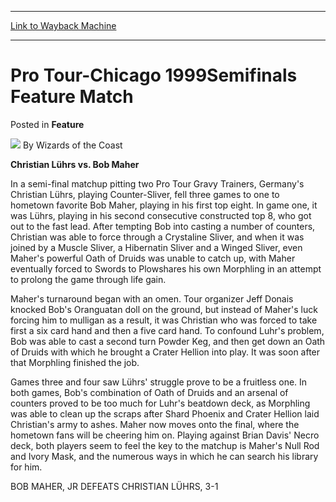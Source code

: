 
---
[Link to Wayback Machine](https://web.archive.org/web/20220518080459/https://magic.wizards.com/en/articles/archive/feature/pro-tour-chicago-1999semifinals-feature-match-2000-01-01)

[_metadata_:author]:- "Wizards of the Coast"
[_metadata_:description]:- "Christian Lührs vs. Bob Maher In a semi-final matchup pitting two Pro Tour Gravy Trainers, Germany's Christian Lührs, playing Counter-Sliver, fell three games to one to hometown favorite Bob Maher, playing in his first top eight. In game one, it was Lührs, playing in his second consecutive constructed top 8, who got out to the fast lead."
[_metadata_:generator]:- "Drupal 7 (http://drupal.org)"
[_metadata_:node]:- "951216"
[_metadata_:publish_date]:- "2000-01-01"
[_metadata_:source]:- "div-main-content"
[_metadata_:title]:- "Pro Tour-Chicago 1999Semifinals Feature Match"
[_metadata_:wayback_capture_timestamp]:- "2022-05-18 08:04:59"
[_metadata_:wayback_raw_url]:- "https://web.archive.org/web/20220518080459id_/https://magic.wizards.com/en/articles/archive/feature/pro-tour-chicago-1999semifinals-feature-match-2000-01-01"
[_metadata_:wayback_url]:- "https://magic.wizards.com/en/articles/archive/feature/pro-tour-chicago-1999semifinals-feature-match-2000-01-01"
---


Pro Tour-Chicago 1999Semifinals Feature Match
=============================================



 Posted in **Feature**







![](https://media.magic.wizards.com/styles/auth_small/public/images/person/wizards_author.jpg)
By Wizards of the Coast












**Christian Lührs vs. Bob Maher**


In a semi-final matchup pitting two Pro Tour Gravy Trainers, Germany's Christian Lührs, playing Counter-Sliver, fell three games to one to hometown favorite Bob Maher, playing in his first top eight. In game one, it was Lührs, playing in his second consecutive constructed top 8, who got out to the fast lead. After tempting Bob into casting a number of counters, Christian was able to force through a Crystaline Sliver, and when it was joined by a Muscle Sliver, a Hibernatin Sliver and a Winged Sliver, even Maher's powerful Oath of Druids was unable to catch up, with Maher eventually forced to Swords to Plowshares his own Morphling in an attempt to prolong the game through life gain.


Maher's turnaround began with an omen. Tour organizer Jeff Donais knocked Bob's Oranguatan doll on the ground, but instead of Maher's luck forcing him to mulligan as a result, it was Christian who was forced to take first a six card hand and then a five card hand. To confound Luhr's problem, Bob was able to cast a second turn Powder Keg, and then get down an Oath of Druids with which he brought a Crater Hellion into play. It was soon after that Morphling finished the job.


Games three and four saw Lührs' struggle prove to be a fruitless one. In both games, Bob's combination of Oath of Druids and an arsenal of counters proved to be too much for Luhr's beatdown deck, as Morphling was able to clean up the scraps after Shard Phoenix and Crater Hellion laid Christian's army to ashes. Maher now moves onto the final, where the hometown fans will be cheering him on. Playing against Brian Davis' Necro deck, both players seem to feel the key to the matchup is Maher's Null Rod and Ivory Mask, and the numerous ways in which he can search his library for him.


BOB MAHER, JR DEFEATS CHRISTIAN LÜHRS, 3-1









